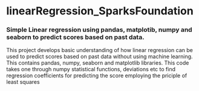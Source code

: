 # linearRegression_SparksFoundation
###  Simple Linear regression using pandas, matplotib, numpy and seaborn to predict scores based on past data.
This project develops basic understanding of how linear regression can be used to predict scores based on past data without using machine learning. This contains pandas, numpy, seaborn and matplotlib libraries. This code takes one through numpy statistical functions, deviations etc to find regression coefficients for predicting the score employing the priciple of least squares 
